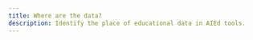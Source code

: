 ```yaml
---
title: Where are the data?
description: Identify the place of educational data in AIEd tools.
---
```

